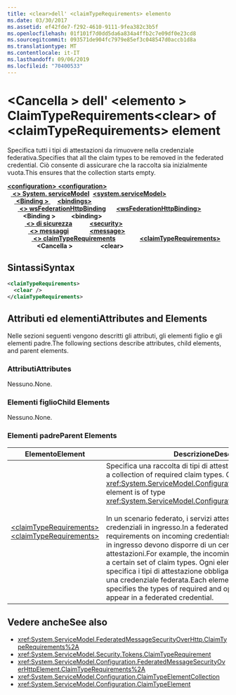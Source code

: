 ```yaml
---
title: <clear>dell' <claimTypeRequirements> elemento
ms.date: 03/30/2017
ms.assetid: ef42fde7-f292-4610-9111-9fea382c3b5f
ms.openlocfilehash: 01f101f7d0dd5da6a834a4ffb2c7e09df0e23cd8
ms.sourcegitcommit: 093571de904fc7979e85ef3c048547d0accb1d8a
ms.translationtype: MT
ms.contentlocale: it-IT
ms.lasthandoff: 09/06/2019
ms.locfileid: "70400533"
---
```

# <a name="clear-of-claimtyperequirements-element"></a><span data-ttu-id="51c3e-102">\<Cancella > dell' \<elemento > ClaimTypeRequirements</span><span class="sxs-lookup"><span data-stu-id="51c3e-102">\<clear> of \<claimTypeRequirements> element</span></span>
<span data-ttu-id="51c3e-103">Specifica tutti i tipi di attestazioni da rimuovere nella credenziale federativa.</span><span class="sxs-lookup"><span data-stu-id="51c3e-103">Specifies that all the claim types to be removed in the federated credential.</span></span> <span data-ttu-id="51c3e-104">Ciò consente di assicurare che la raccolta sia inizialmente vuota.</span><span class="sxs-lookup"><span data-stu-id="51c3e-104">This ensures that the collection starts empty.</span></span>  
  
<span data-ttu-id="51c3e-105">[ **\<configuration>** ](../configuration-element.md)</span><span class="sxs-lookup"><span data-stu-id="51c3e-105">[**\<configuration>**](../configuration-element.md)</span></span>\
<span data-ttu-id="51c3e-106">&nbsp;&nbsp;[ **\<> System. serviceModel**](system-servicemodel.md)</span><span class="sxs-lookup"><span data-stu-id="51c3e-106">&nbsp;&nbsp;[**\<system.serviceModel>**](system-servicemodel.md)</span></span>\
<span data-ttu-id="51c3e-107">&nbsp;&nbsp;&nbsp;&nbsp;[ **\<Binding >** ](bindings.md)</span><span class="sxs-lookup"><span data-stu-id="51c3e-107">&nbsp;&nbsp;&nbsp;&nbsp;[**\<bindings>**](bindings.md)</span></span>\
<span data-ttu-id="51c3e-108">&nbsp;&nbsp;&nbsp;&nbsp;&nbsp;&nbsp;[ **\<> wsFederationHttpBinding**](wsfederationhttpbinding.md)</span><span class="sxs-lookup"><span data-stu-id="51c3e-108">&nbsp;&nbsp;&nbsp;&nbsp;&nbsp;&nbsp;[**\<wsFederationHttpBinding>**](wsfederationhttpbinding.md)</span></span>\
<span data-ttu-id="51c3e-109">&nbsp;&nbsp;&nbsp;&nbsp;&nbsp;&nbsp;&nbsp;&nbsp; **\<Binding >** </span><span class="sxs-lookup"><span data-stu-id="51c3e-109">&nbsp;&nbsp;&nbsp;&nbsp;&nbsp;&nbsp;&nbsp;&nbsp;**\<binding>**</span></span>\
<span data-ttu-id="51c3e-110">&nbsp;&nbsp;&nbsp;&nbsp;&nbsp;&nbsp;&nbsp;&nbsp;&nbsp;&nbsp;[ **\<> di sicurezza**](security-of-wsfederationhttpbinding.md)</span><span class="sxs-lookup"><span data-stu-id="51c3e-110">&nbsp;&nbsp;&nbsp;&nbsp;&nbsp;&nbsp;&nbsp;&nbsp;&nbsp;&nbsp;[**\<security>**](security-of-wsfederationhttpbinding.md)</span></span>\
<span data-ttu-id="51c3e-111">&nbsp;&nbsp;&nbsp;&nbsp;&nbsp;&nbsp;&nbsp;&nbsp;&nbsp;&nbsp;&nbsp;&nbsp;[ **\<> messaggi**](message-element-of-wsfederationhttpbinding.md)</span><span class="sxs-lookup"><span data-stu-id="51c3e-111">&nbsp;&nbsp;&nbsp;&nbsp;&nbsp;&nbsp;&nbsp;&nbsp;&nbsp;&nbsp;&nbsp;&nbsp;[**\<message>**](message-element-of-wsfederationhttpbinding.md)</span></span>\
<span data-ttu-id="51c3e-112">&nbsp;&nbsp;&nbsp;&nbsp;&nbsp;&nbsp;&nbsp;&nbsp;&nbsp;&nbsp;&nbsp;&nbsp;&nbsp;&nbsp;[ **\<> claimTypeRequirements**](claimtyperequirements-for-message.md)</span><span class="sxs-lookup"><span data-stu-id="51c3e-112">&nbsp;&nbsp;&nbsp;&nbsp;&nbsp;&nbsp;&nbsp;&nbsp;&nbsp;&nbsp;&nbsp;&nbsp;&nbsp;&nbsp;[**\<claimTypeRequirements>**](claimtyperequirements-for-message.md)</span></span>\
<span data-ttu-id="51c3e-113">&nbsp;&nbsp;&nbsp;&nbsp;&nbsp;&nbsp;&nbsp;&nbsp;&nbsp;&nbsp;&nbsp;&nbsp;&nbsp;&nbsp;&nbsp;&nbsp; **\<Cancella >**</span><span class="sxs-lookup"><span data-stu-id="51c3e-113">&nbsp;&nbsp;&nbsp;&nbsp;&nbsp;&nbsp;&nbsp;&nbsp;&nbsp;&nbsp;&nbsp;&nbsp;&nbsp;&nbsp;&nbsp;&nbsp;**\<clear>**</span></span>  
  
## <a name="syntax"></a><span data-ttu-id="51c3e-114">Sintassi</span><span class="sxs-lookup"><span data-stu-id="51c3e-114">Syntax</span></span>  
  
```xml  
<claimTypeRequirements>
  <clear />
</claimTypeRequirements>
```  
  
## <a name="attributes-and-elements"></a><span data-ttu-id="51c3e-115">Attributi ed elementi</span><span class="sxs-lookup"><span data-stu-id="51c3e-115">Attributes and Elements</span></span>  
 <span data-ttu-id="51c3e-116">Nelle sezioni seguenti vengono descritti gli attributi, gli elementi figlio e gli elementi padre.</span><span class="sxs-lookup"><span data-stu-id="51c3e-116">The following sections describe attributes, child elements, and parent elements.</span></span>  
  
### <a name="attributes"></a><span data-ttu-id="51c3e-117">Attributi</span><span class="sxs-lookup"><span data-stu-id="51c3e-117">Attributes</span></span>  
 <span data-ttu-id="51c3e-118">Nessuno.</span><span class="sxs-lookup"><span data-stu-id="51c3e-118">None.</span></span>  
  
### <a name="child-elements"></a><span data-ttu-id="51c3e-119">Elementi figlio</span><span class="sxs-lookup"><span data-stu-id="51c3e-119">Child Elements</span></span>  
 <span data-ttu-id="51c3e-120">Nessuno.</span><span class="sxs-lookup"><span data-stu-id="51c3e-120">None.</span></span>  
  
### <a name="parent-elements"></a><span data-ttu-id="51c3e-121">Elementi padre</span><span class="sxs-lookup"><span data-stu-id="51c3e-121">Parent Elements</span></span>  
  
|<span data-ttu-id="51c3e-122">Elemento</span><span class="sxs-lookup"><span data-stu-id="51c3e-122">Element</span></span>|<span data-ttu-id="51c3e-123">Descrizione</span><span class="sxs-lookup"><span data-stu-id="51c3e-123">Description</span></span>|  
|-------------|-----------------|  
|[<span data-ttu-id="51c3e-124">\<claimTypeRequirements></span><span class="sxs-lookup"><span data-stu-id="51c3e-124">\<claimTypeRequirements></span></span>](claimtyperequirements-for-message.md)|<span data-ttu-id="51c3e-125">Specifica una raccolta di tipi di attestazione obbligatori.</span><span class="sxs-lookup"><span data-stu-id="51c3e-125">Specifies a collection of required claim types.</span></span> <span data-ttu-id="51c3e-126">Ciascun elemento è di tipo <xref:System.ServiceModel.Configuration.ClaimTypeElement>.</span><span class="sxs-lookup"><span data-stu-id="51c3e-126">Each element is of type <xref:System.ServiceModel.Configuration.ClaimTypeElement>.</span></span><br /><br /> <span data-ttu-id="51c3e-127">In un scenario federato, i servizi attestano i requisiti per le credenziali in ingresso.</span><span class="sxs-lookup"><span data-stu-id="51c3e-127">In a federated scenario, services state the requirements on incoming credentials.</span></span> <span data-ttu-id="51c3e-128">Ad esempio, le credenziali in ingresso devono disporre di un certo set di tipi di attestazioni.</span><span class="sxs-lookup"><span data-stu-id="51c3e-128">For example, the incoming credentials must possess a certain set of claim types.</span></span> <span data-ttu-id="51c3e-129">Ogni elemento di questa raccolta specifica i tipi di attestazione obbligatori e facoltativi previsti in una credenziale federata.</span><span class="sxs-lookup"><span data-stu-id="51c3e-129">Each element in this collection specifies the types of required and optional claims expected to appear in a federated credential.</span></span>|  
  
## <a name="see-also"></a><span data-ttu-id="51c3e-130">Vedere anche</span><span class="sxs-lookup"><span data-stu-id="51c3e-130">See also</span></span>

- <xref:System.ServiceModel.FederatedMessageSecurityOverHttp.ClaimTypeRequirements%2A>
- <xref:System.ServiceModel.Security.Tokens.ClaimTypeRequirement>
- <xref:System.ServiceModel.Configuration.FederatedMessageSecurityOverHttpElement.ClaimTypeRequirements%2A>
- <xref:System.ServiceModel.Configuration.ClaimTypeElementCollection>
- <xref:System.ServiceModel.Configuration.ClaimTypeElement>
